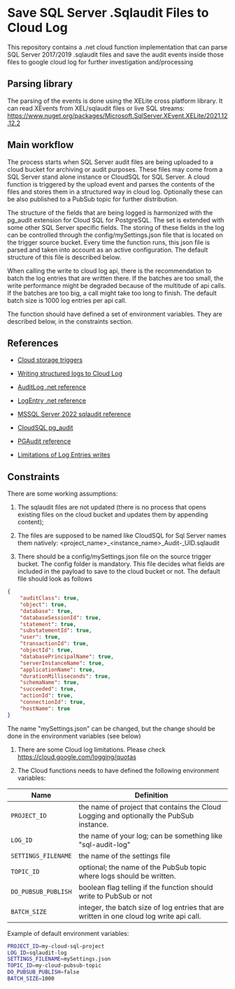 # Save SQL Server .Sqlaudit Files to Cloud Log

This repository contains a .net cloud function implementation that can parse SQL Server 2017/2019 .sqlaudit files and save the audit events inside those files to google cloud log for further investigation and/processing

## Parsing library

The parsing of the events is done using the XELite  cross platform library. It can read XEvents from XEL/sqlaudit files or live SQL streams: https://www.nuget.org/packages/Microsoft.SqlServer.XEvent.XELite/2021.12.12.2

## Main workflow

The process starts when SQL Server audit files are being uploaded to a cloud bucket for archiving or audit purposes. These files may come from a SQL Server stand alone instance or CloudSQL for SQL Server.
A cloud function is triggered by the upload event and parses the contents of the files and stores them in a structured way in cloud log. Optionally these can be also published to a PubSub topic for further distribution.

The structure of the fields that are being logged is harmonized with the pg_audit extension for Cloud SQL for PostgreSQL. The set is extended with some other SQL Server specific fields. The storing of these fields in the log can be controlled through the config/mySettings.json file that is located on the trigger source bucket. Every time the function runs, this json file is parsed and taken into account as an active configuration. The default structure of this file is described below.

When calling the write to cloud log api, there is the recommendation to batch the log entries that are written there. If the batches are too small, the write performance might be degraded because of the multitude of api calls. If the batches are too big, a call might take too long to finish. The default batch size is 1000 log entries per api call.

The function should have defined a set of environment variables. They are described below, in the constraints section.

## References

* [Cloud storage triggers](https://cloud.google.com/functions/docs/calling/storage)

* [Writing structured logs to Cloud Log](https://cloud.google.com/logging/docs/samples/logging-write-log-entry)

* [AuditLog .net reference](https://cloud.google.com/dotnet/docs/reference/Google.Cloud.Audit/latest/Google.Cloud.Audit.AuditLog)

* [LogEntry .net reference](https://cloud.google.com/dotnet/docs/reference/Google.Cloud.Logging.V2/latest/Google.Cloud.Logging.V2.LogEntry)

* [MSSQL Server 2022 sqlaudit reference](https://learn.microsoft.com/en-us/sql/relational-databases/system-functions/sys-fn-get-audit-file-transact-sql?view=sql-server-ver16)

* [CloudSQL pg_audit](https://cloud.google.com/sql/docs/postgres/pg-audit)

* [PGAudit reference](https://access.crunchydata.com/documentation/pgaudit/1.2.0/)

* [Limitations of Log Entries writes](https://cloud.google.com/logging/quotas)

## Constraints

There are some working assumptions:

1. The sqlaudit files are not updated (there is no process that opens existing files on the cloud bucket and    updates them by appending content);

1. The files are supposed to be named like CloudSQL for Sql Server names them natively:
    <project_name>_<instance_name>_Audit-<database-name>_UID.sqlaudit

1. There should be a config/mySettings.json file on the source trigger bucket. The config folder is mandatory. This file decides what fields are included in the payload to save to the cloud bucket or not. The default file should look as follows

```json
{
    "auditClass": true,
    "object": true,
    "database": true,
    "databaseSessionId": true,
    "statement": true,
    "substatementId": true,
    "user": true,                        
    "transactionId": true,
    "objectId": true,
    "databasePrincipalName": true,
    "serverInstanceName": true,
    "applicationName": true,
    "durationMilliseconds": true,
    "schemaName": true,
    "succeeded": true,
    "actionId": true,
    "connectionId": true,
    "hostName": true
}
```

The name "mySettings.json" can be changed, but the change should be done in the environment variables (see below)

1. There are some Cloud log limitations. Please check https://cloud.google.com/logging/quotas

1. The Cloud functions needs to have defined the following environment variables:

| Name | Definition |
| ---- | ---- |
| `PROJECT_ID` | the name of project that contains the Cloud Logging and optionally the  PubSub instance. |
| `LOG_ID` | the name of your log; can be something like "sql-audit-log" |
| `SETTINGS_FILENAME` | the name of the settings file|
| `TOPIC_ID` | optional; the name of the PubSub topic where logs should be written. |
| `DO_PUBSUB_PUBLISH` | boolean flag telling if the function should write to PubSub or not |
| `BATCH_SIZE` | integer, the batch size of log entries that are written in one cloud log write api call. |

Example of default environment variables:

```sh
PROJECT_ID=my-cloud-sql-project
LOG_ID=sqlaudit-log
SETTINGS_FILENAME=mySettings.json
TOPIC_ID=my-cloud-pubsub-topic
DO_PUBSUB_PUBLISH=false
BATCH_SIZE=1000
```
